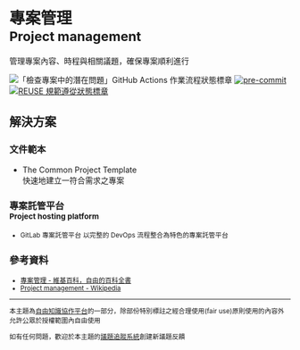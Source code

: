 # 專案管理<br><small>Project management</small>

管理專案內容、時程與相關議題，確保專案順利進行

![「檢查專案中的潛在問題」GitHub Actions 作業流程狀態標章](https://github.com/libre-knowledge/project-management/actions/workflows/check-potential-problems.yml/badge.svg "本專案使用 GitHub Actions 自動化檢查專案中的潛在問題") [![pre-commit](https://img.shields.io/badge/pre--commit-enabled-brightgreen?logo=pre-commit&logoColor=white "本專案使用 pre-commit 檢查專案中的潛在問題")](https://github.com/pre-commit/pre-commit) [![REUSE 規範遵從狀態標章](https://api.reuse.software/badge/github.com/libre-knowledge/project-management "本專案遵從 REUSE 規範降低軟體授權合規成本")](https://api.reuse.software/info/github.com/libre-knowledge/project-management)

## 解決方案

### 文件範本

* The Common Project Template  
  快速地建立一符合需求之專案

### 專案託管平台<br><small>Project hosting platform

* GitLab 專案託管平台
  以完整的 DevOps 流程整合為特色的專案託管平台

## 參考資料

* [專案管理 - 維基百科，自由的百科全書](https://zh.wikipedia.org/zh-tw/%E9%A1%B9%E7%9B%AE%E7%AE%A1%E7%90%86)
* [Project management - Wikipedia](https://en.wikipedia.org/wiki/Project_management)

---

本主題為[自由知識協作平台](https://libre-knowledge.github.io/)的一部分，除部份特別標註之經合理使用(fair use)原則使用的內容外允許公眾於授權範圍內自由使用

如有任何問題，歡迎於本主題的[議題追蹤系統](https://github.com/libre-knowledge/project-management/issues)創建新議題反饋
